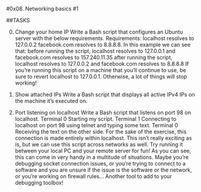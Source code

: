 #0x08. Networking basics #1

##TASKS

0. Change your home IP
Write a Bash script that configures an Ubuntu server with the below requirements.
Requirements:
localhost resolves to 127.0.0.2
facebook.com resolves to 8.8.8.8.
In this example we can see that:
before running the script, localhost resolves to 127.0.0.1 and facebook.com resolves to 157.240.11.35
after running the script, localhost resolves to 127.0.0.2 and facebook.com resolves to 8.8.8.8
If you’re running this script on a machine that you’ll continue to use, be sure to revert localhost to 127.0.0.1. Otherwise, a lot of things will stop working!

1. Show attached IPs
Write a Bash script that displays all active IPv4 IPs on the machine it’s executed on.

2. Port listening on localhost
Write a Bash script that listens on port 98 on localhost.
Terminal 0
Starting my script.
Terminal 1
Connecting to localhost on port 98 using telnet and typing some text.
Terminal 0
Receiving the text on the other side.
For the sake of the exercise, this connection is made entirely within localhost. This isn’t really exciting as is, but we can use this script across networks as well. Try running it between your local PC and your remote server for fun!
As you can see, this can come in very handy in a multitude of situations. Maybe you’re debugging socket connection issues, or you’re trying to connect to a software and you are unsure if the issue is the software or the network, or you’re working on firewall rules… Another tool to add to your debugging toolbox!
